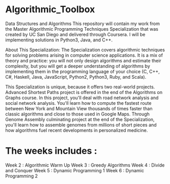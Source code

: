 # Algorithmic_Toolbox

Data Structures and Algorithms
This repository will contain my work from the Master Algorithmic Programming Techniques Specialization that was created by UC San Diego and delivered through Coursera. I will be implementing solutions in Python3, Java, and C++.

About This Specialization: 
The Specialization covers algorithmic techniques for solving problems arising in computer science applications. It is a mix of theory and practice: you will not only design algorithms and estimate their complexity, but you will get a deeper understanding of algorithms by implementing them in the programming language of your choice (C, C++, C#, Haskell, Java, JavaScript, Python2, Python3, Ruby, and Scala).

This Specialization is unique, because it offers two real-world projects. Advanced Shortest Paths project is offered in the end of the Algorithms on Graphs course. In this project, you'll deal with road network analysis and social network analysis. You'll learn how to compute the fastest route between New York and Mountain View thousands of times faster than classic algorithms and close to those used in Google Maps. Through Genome Assembly culminating project at the end of the Specialization, you'll learn how to assemble genomes from millions of short pieces and how algorithms fuel recent developments in personalized medicine.

# The weeks includes : 
Week 2 : Algorithmic Warm Up
Week 3 : Greedy Algorithms
Week 4 : Divide and Conquer
Week 5 : Dynamic Programming 1
Week 6 : Dynamic Programming 2
